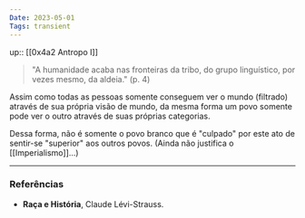 ```yaml
---
Date: 2023-05-01
Tags: transient
---
```

up:: [[0x4a2 Antropo I]]

> "A humanidade acaba nas fronteiras da tribo, do grupo linguístico, por vezes mesmo, da aldeia." (p. 4)

Assim como todas as pessoas somente conseguem ver o mundo (filtrado) através de sua própria visão de mundo, da mesma forma um povo somente pode ver o outro através de suas próprias categorias.

Dessa forma, não é somente o povo branco que é "culpado" por este ato de sentir-se "superior" aos outros povos. (Ainda não justifica o [[Imperialismo]]...)

---
### Referências
- **Raça e História**, Claude Lévi-Strauss.
